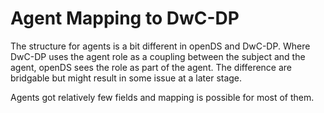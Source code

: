 # Agent Mapping to DwC-DP

The structure for agents is a bit different in openDS and DwC-DP.
Where DwC-DP uses the agent role as a coupling between the subject and the agent, openDS sees the role as part of the agent.
The difference are bridgable but might result in some issue at a later stage.

Agents got relatively few fields and mapping is possible for most of them.